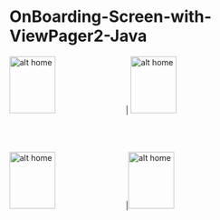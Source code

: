 # OnBoarding-Screen-with-ViewPager2-Java


<img src="https://user-images.githubusercontent.com/68494371/212490742-f2e8a850-8b81-4592-8e3e-dc6971c04171.png" alt="alt home" style="width:40%;height:100"> | <img src="https://user-images.githubusercontent.com/68494371/212490737-7555383e-7c09-41fa-8198-5072595c25f9.png" alt="alt home" style="width:40%;height:100">
<br />
<br />
<br />
<br />

<img src="https://user-images.githubusercontent.com/68494371/212490740-641a9d1c-34c9-4ead-9f47-c267c06eca09.png" alt="alt home" style="width:40%;height:100"> |<img src="https://user-images.githubusercontent.com/68494371/212490748-68c0f7d2-c138-4da5-b7b3-0b88bc8b348f.png" alt="alt home" style="width:40%;height:100">

